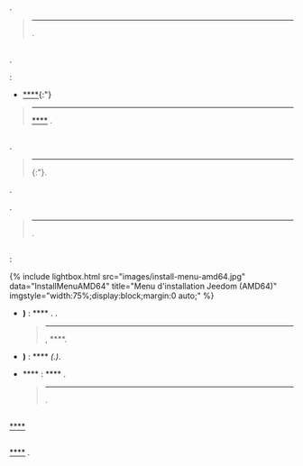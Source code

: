 # 

.

>****
>
> [](cli).

## 

.

 :

- [****](https://images.jeedom.com/x86-64/){:"}

>****
>
> [****](../compatibility/#Images%20système%20officielles) .

## 

.

>****
>
> [](https://etcher.balena.io/){:"}.

.

.

>****
>
>.

## 

 :

{% include lightbox.html src="images/install-menu-amd64.jpg" data="InstallMenuAMD64" title="Menu d'installation Jeedom (AMD64)" imgstyle="width:75%;display:block;margin:0 auto;" %}

- **)** : **** . .
  >****
	>
	>, ****.

- **)** :  **** *(.)*.

- **** :  **** .
  >****
	>
	>.

## 

 [ ****](../compatibility/#Matériels%20supportés)

## 

 [****](../premiers-pas/#Première%20connexion) .
